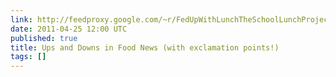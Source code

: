 ```yaml
---
link: http://feedproxy.google.com/~r/FedUpWithLunchTheSchoolLunchProject/~3/82VnAhZgorE/ups-and-downs-in-food-news-with.html
date: 2011-04-25 12:00 UTC
published: true
title: Ups and Downs in Food News (with exclamation points!)
tags: []
---
```



